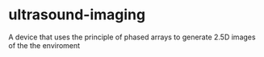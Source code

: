 # ultrasound-imaging
A device that uses the principle of phased arrays to generate 2.5D images of the the enviroment
